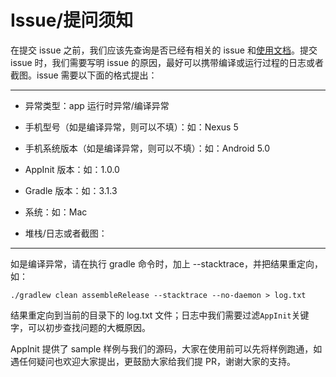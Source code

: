 # Issue/提问须知

在提交 issue 之前，我们应该先查询是否已经有相关的 issue 和[使用文档](https://github.com/Meituan-Dianping/AppInit/blob/master/docs/user-manual.md)。提交 issue 时，我们需要写明 issue 的原因，最好可以携带编译或运行过程的日志或者截图。issue 需要以下面的格式提出：

----

* 异常类型：app 运行时异常/编译异常

* 手机型号（如是编译异常，则可以不填）：如：Nexus 5

* 手机系统版本（如是编译异常，则可以不填）：如：Android 5.0

* AppInit 版本：如：1.0.0

* Gradle 版本：如：3.1.3

* 系统：如：Mac

* 堆栈/日志或者截图：

----

如是编译异常，请在执行 gradle 命令时，加上 --stacktrace，并把结果重定向，如：

```shell
./gradlew clean assembleRelease --stacktrace --no-daemon > log.txt
```

结果重定向到当前的目录下的 log.txt 文件；日志中我们需要过滤`AppInit`关键字，可以初步查找问题的大概原因。

AppInit 提供了 sample 样例与我们的源码，大家在使用前可以先将样例跑通，如遇任何疑问也欢迎大家提出，更鼓励大家给我们提 PR，谢谢大家的支持。